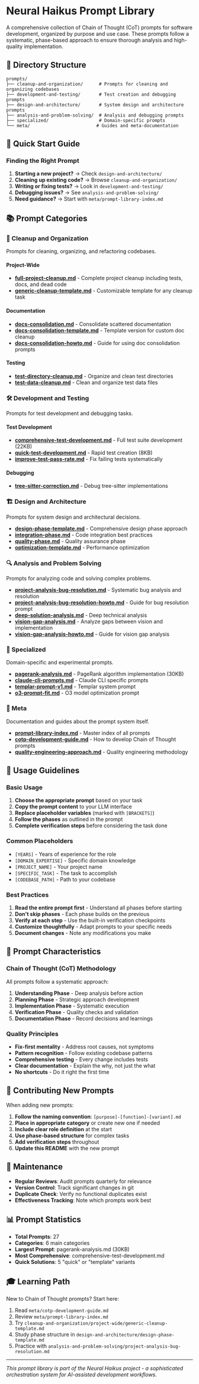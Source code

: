# Neural Haikus Prompt Library

A comprehensive collection of Chain of Thought (CoT) prompts for software development, organized by purpose and use case. These prompts follow a systematic, phase-based approach to ensure thorough analysis and high-quality implementation.

## 📁 Directory Structure

```
prompts/
├── cleanup-and-organization/      # Prompts for cleaning and organizing codebases
├── development-and-testing/       # Test creation and debugging prompts
├── design-and-architecture/       # System design and architecture prompts
├── analysis-and-problem-solving/  # Analysis and debugging prompts
├── specialized/                   # Domain-specific prompts
└── meta/                         # Guides and meta-documentation
```

## 🎯 Quick Start Guide

### Finding the Right Prompt

1. **Starting a new project?** → Check `design-and-architecture/`
2. **Cleaning up existing code?** → Browse `cleanup-and-organization/`
3. **Writing or fixing tests?** → Look in `development-and-testing/`
4. **Debugging issues?** → See `analysis-and-problem-solving/`
5. **Need guidance?** → Start with `meta/prompt-library-index.md`

## 📚 Prompt Categories

### 🧹 Cleanup and Organization

Prompts for cleaning, organizing, and refactoring codebases.

#### Project-Wide
- **[full-project-cleanup.md](cleanup-and-organization/project-wide/full-project-cleanup.md)** - Complete project cleanup including tests, docs, and dead code
- **[generic-cleanup-template.md](cleanup-and-organization/project-wide/generic-cleanup-template.md)** - Customizable template for any cleanup task

#### Documentation
- **[docs-consolidation.md](cleanup-and-organization/documentation/docs-consolidation.md)** - Consolidate scattered documentation
- **[docs-consolidation-template.md](cleanup-and-organization/documentation/docs-consolidation-template.md)** - Template version for custom doc cleanup
- **[docs-consolidation-howto.md](cleanup-and-organization/documentation/docs-consolidation-howto.md)** - Guide for using doc consolidation prompts

#### Testing
- **[test-directory-cleanup.md](cleanup-and-organization/testing/test-directory-cleanup.md)** - Organize and clean test directories
- **[test-data-cleanup.md](cleanup-and-organization/testing/test-data-cleanup.md)** - Clean and organize test data files

### 🛠️ Development and Testing

Prompts for test development and debugging tasks.

#### Test Development
- **[comprehensive-test-development.md](development-and-testing/test-development/comprehensive-test-development.md)** - Full test suite development (22KB)
- **[quick-test-development.md](development-and-testing/test-development/quick-test-development.md)** - Rapid test creation (8KB)
- **[improve-test-pass-rate.md](development-and-testing/test-development/improve-test-pass-rate.md)** - Fix failing tests systematically

#### Debugging
- **[tree-sitter-correction.md](development-and-testing/debugging/tree-sitter-correction.md)** - Debug tree-sitter implementations

### 🏗️ Design and Architecture

Prompts for system design and architectural decisions.

- **[design-phase-template.md](design-and-architecture/design-phase-template.md)** - Comprehensive design phase approach
- **[integration-phase.md](design-and-architecture/integration-phase.md)** - Code integration best practices
- **[quality-phase.md](design-and-architecture/quality-phase.md)** - Quality assurance phase
- **[optimization-template.md](design-and-architecture/optimization-template.md)** - Performance optimization

### 🔍 Analysis and Problem Solving

Prompts for analyzing code and solving complex problems.

- **[project-analysis-bug-resolution.md](analysis-and-problem-solving/project-analysis-bug-resolution.md)** - Systematic bug analysis and resolution
- **[project-analysis-bug-resolution-howto.md](analysis-and-problem-solving/project-analysis-bug-resolution-howto.md)** - Guide for bug resolution prompt
- **[deep-solution-analysis.md](analysis-and-problem-solving/deep-solution-analysis.md)** - Deep technical analysis
- **[vision-gap-analysis.md](analysis-and-problem-solving/vision-gap-analysis.md)** - Analyze gaps between vision and implementation
- **[vision-gap-analysis-howto.md](analysis-and-problem-solving/vision-gap-analysis-howto.md)** - Guide for vision gap analysis

### 🎯 Specialized

Domain-specific and experimental prompts.

- **[pagerank-analysis.md](specialized/pagerank-analysis.md)** - PageRank algorithm implementation (30KB)
- **[claude-cli-prompts.md](specialized/claude-cli-prompts.md)** - Claude CLI specific prompts
- **[templar-prompt-v1.md](specialized/templar-prompt-v1.md)** - Templar system prompt
- **[o3-prompt-fit.md](specialized/o3-prompt-fit.md)** - O3 model optimization prompt

### 📖 Meta

Documentation and guides about the prompt system itself.

- **[prompt-library-index.md](meta/prompt-library-index.md)** - Master index of all prompts
- **[cotp-development-guide.md](meta/cotp-development-guide.md)** - How to develop Chain of Thought prompts
- **[quality-engineering-approach.md](meta/quality-engineering-approach.md)** - Quality engineering methodology

## 🚀 Usage Guidelines

### Basic Usage

1. **Choose the appropriate prompt** based on your task
2. **Copy the prompt content** to your LLM interface
3. **Replace placeholder variables** (marked with `[BRACKETS]`)
4. **Follow the phases** as outlined in the prompt
5. **Complete verification steps** before considering the task done

### Common Placeholders

- `[YEARS]` - Years of experience for the role
- `[DOMAIN_EXPERTISE]` - Specific domain knowledge
- `[PROJECT_NAME]` - Your project name
- `[SPECIFIC_TASK]` - The task to accomplish
- `[CODEBASE_PATH]` - Path to your codebase

### Best Practices

1. **Read the entire prompt first** - Understand all phases before starting
2. **Don't skip phases** - Each phase builds on the previous
3. **Verify at each step** - Use the built-in verification checkpoints
4. **Customize thoughtfully** - Adapt prompts to your specific needs
5. **Document changes** - Note any modifications you make

## 🔧 Prompt Characteristics

### Chain of Thought (CoT) Methodology

All prompts follow a systematic approach:
1. **Understanding Phase** - Deep analysis before action
2. **Planning Phase** - Strategic approach development
3. **Implementation Phase** - Systematic execution
4. **Verification Phase** - Quality checks and validation
5. **Documentation Phase** - Record decisions and learnings

### Quality Principles

- **Fix-first mentality** - Address root causes, not symptoms
- **Pattern recognition** - Follow existing codebase patterns
- **Comprehensive testing** - Every change includes tests
- **Clear documentation** - Explain the why, not just the what
- **No shortcuts** - Do it right the first time

## 📝 Contributing New Prompts

When adding new prompts:

1. **Follow the naming convention**: `[purpose]-[function]-[variant].md`
2. **Place in appropriate category** or create new one if needed
3. **Include clear role definition** at the start
4. **Use phase-based structure** for complex tasks
5. **Add verification steps** throughout
6. **Update this README** with the new prompt

## 🔄 Maintenance

- **Regular Reviews**: Audit prompts quarterly for relevance
- **Version Control**: Track significant changes in git
- **Duplicate Check**: Verify no functional duplicates exist
- **Effectiveness Tracking**: Note which prompts work best

## 📊 Prompt Statistics

- **Total Prompts**: 27
- **Categories**: 6 main categories
- **Largest Prompt**: pagerank-analysis.md (30KB)
- **Most Comprehensive**: comprehensive-test-development.md
- **Quick Solutions**: 5 "quick" or "template" variants

## 🎓 Learning Path

New to Chain of Thought prompts? Start here:

1. Read `meta/cotp-development-guide.md`
2. Review `meta/prompt-library-index.md`
3. Try `cleanup-and-organization/project-wide/generic-cleanup-template.md`
4. Study phase structure in `design-and-architecture/design-phase-template.md`
5. Practice with `analysis-and-problem-solving/project-analysis-bug-resolution.md`

---

*This prompt library is part of the Neural Haikus project - a sophisticated orchestration system for AI-assisted development workflows.*